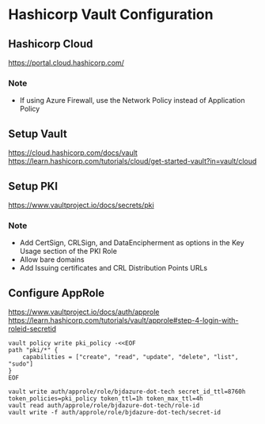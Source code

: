 # Hashicorp Vault Configuration

## Hashicorp Cloud 
https://portal.cloud.hashicorp.com/
### Note
* If using Azure Firewall, use the Network Policy instead of Application Policy

## Setup Vault 
https://cloud.hashicorp.com/docs/vault
https://learn.hashicorp.com/tutorials/cloud/get-started-vault?in=vault/cloud

## Setup PKI
https://www.vaultproject.io/docs/secrets/pki
### Note
* Add CertSign, CRLSign, and DataEncipherment as options in the Key Usage section of the PKI Role
* Allow bare domains 
* Add Issuing certificates and CRL Distribution Points URLs 

## Configure AppRole
https://www.vaultproject.io/docs/auth/approle
https://learn.hashicorp.com/tutorials/vault/approle#step-4-login-with-roleid-secretid

```
vault policy write pki_policy -<<EOF
path "pki/*" { 
    capabilities = ["create", "read", "update", "delete", "list", "sudo"]
}
EOF

vault write auth/approle/role/bjdazure-dot-tech secret_id_ttl=8760h token_policies=pki_policy token_ttl=1h token_max_ttl=4h
vault read auth/approle/role/bjdazure-dot-tech/role-id
vault write -f auth/approle/role/bjdazure-dot-tech/secret-id
```
